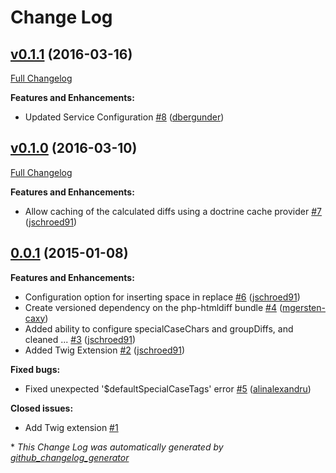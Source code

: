 # Change Log

## [v0.1.1](https://github.com/caxy/HtmlDiffBundle/tree/v0.1.1) (2016-03-16)
[Full Changelog](https://github.com/caxy/HtmlDiffBundle/compare/v0.1.0...v0.1.1)

**Features and Enhancements:**

- Updated Service Configuration [\#8](https://github.com/caxy/HtmlDiffBundle/pull/8) ([dbergunder](https://github.com/dbergunder))

## [v0.1.0](https://github.com/caxy/HtmlDiffBundle/tree/v0.1.0) (2016-03-10)

[Full Changelog](https://github.com/caxy/HtmlDiffBundle/compare/0.0.1...v0.1.0)

**Features and Enhancements:**

- Allow caching of the calculated diffs using a doctrine cache provider [\#7](https://github.com/caxy/HtmlDiffBundle/pull/7) ([jschroed91](https://github.com/jschroed91))

## [0.0.1](https://github.com/caxy/HtmlDiffBundle/tree/0.0.1) (2015-01-08)
**Features and Enhancements:**

- Configuration option for inserting space in replace [\#6](https://github.com/caxy/HtmlDiffBundle/pull/6) ([jschroed91](https://github.com/jschroed91))
- Create versioned dependency on the php-htmldiff bundle [\#4](https://github.com/caxy/HtmlDiffBundle/pull/4) ([mgersten-caxy](https://github.com/mgersten-caxy))
- Added ability to configure specialCaseChars and groupDiffs, and cleaned ... [\#3](https://github.com/caxy/HtmlDiffBundle/pull/3) ([jschroed91](https://github.com/jschroed91))
- Added Twig Extension [\#2](https://github.com/caxy/HtmlDiffBundle/pull/2) ([jschroed91](https://github.com/jschroed91))

**Fixed bugs:**

- Fixed unexpected '$defaultSpecialCaseTags' error [\#5](https://github.com/caxy/HtmlDiffBundle/pull/5) ([alinalexandru](https://github.com/alinalexandru))

**Closed issues:**

- Add Twig extension [\#1](https://github.com/caxy/HtmlDiffBundle/issues/1)



\* *This Change Log was automatically generated by [github_changelog_generator](https://github.com/skywinder/Github-Changelog-Generator)*
